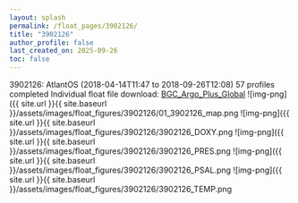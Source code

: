 ```yaml
---
layout: splash
permalink: /float_pages/3902126/
title: "3902126"
author_profile: false
last_created_on: 2025-09-26
toc: false
---
```

 
3902126: AtlantOS (2018-04-14T11:47 to 2018-09-26T12:08)
57 profiles completed
Individual float file download: [BGC_Argo_Plus_Global](https://ftp.soest.hawaii.edu/bgc_argo_plus/Individual_Floats/outliers_removed/3902126_Sprof_processed.nc)
![img-png]({{ site.url }}{{ site.baseurl }}/assets/images/float_figures/3902126/01_3902126_map.png
![img-png]({{ site.url }}{{ site.baseurl }}/assets/images/float_figures/3902126/3902126_DOXY.png
![img-png]({{ site.url }}{{ site.baseurl }}/assets/images/float_figures/3902126/3902126_PRES.png
![img-png]({{ site.url }}{{ site.baseurl }}/assets/images/float_figures/3902126/3902126_PSAL.png
![img-png]({{ site.url }}{{ site.baseurl }}/assets/images/float_figures/3902126/3902126_TEMP.png
